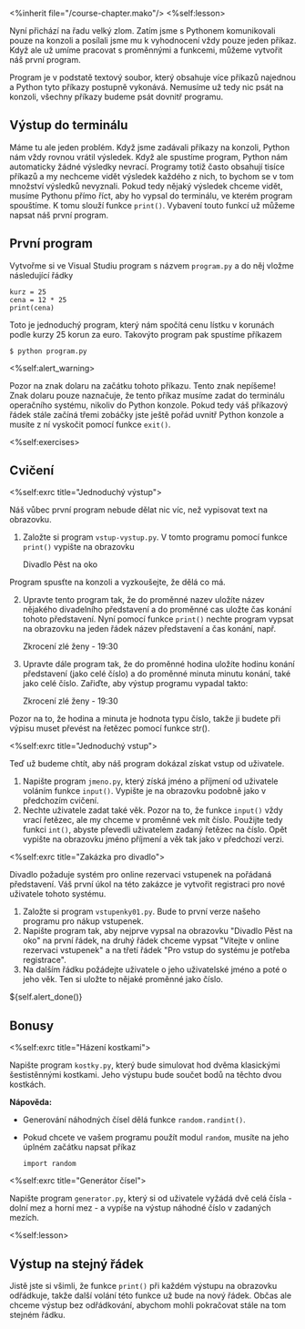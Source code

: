 <%inherit file="/course-chapter.mako"/> <%self:lesson>

Nyní přichází na řadu velký zlom. Zatím jsme s Pythonem komunikovali pouze na
konzoli a posílali jsme mu k vyhodnocení vždy pouze jeden příkaz. Když ale už
umíme pracovat s proměnnými a funkcemi, můžeme vytvořit náš první program.

Program je v podstatě textový soubor, který obsahuje více příkazů najednou a
Python tyto příkazy postupně vykonává. Nemusíme už tedy nic psát na konzoli,
všechny příkazy budeme psát dovnitř programu.

## Výstup do terminálu

Máme tu ale jeden problém. Když jsme zadávali příkazy na konzoli, Python nám
vždy rovnou vrátil výsledek. Když ale spustíme program, Python nám automaticky
žádné výsledky nevrací. Programy totiž často obsahují tisíce příkazů a my
nechceme vidět výsledek každého z nich, to bychom se v tom množství výsledků
nevyznali. Pokud tedy nějaký výsledek chceme vidět, musíme Pythonu přímo říct,
aby ho vypsal do terminálu, ve kterém program spouštíme. K tomu slouží funkce
`print()`. Vybavení touto funkcí už můžeme napsat náš první program.

## První program

Vytvořme si ve Visual Studiu program s názvem `program.py` a do něj vložme
následující řádky

    
    
    kurz = 25
    cena = 12 * 25
    print(cena)
    

Toto je jednoduchý program, který nám spočítá cenu lístku v korunách podle
kurzy 25 korun za euro. Takovýto program pak spustíme příkazem

    
    
    $ python program.py

<%self:alert_warning>

Pozor na znak dolaru na začátku tohoto příkazu. Tento znak nepíšeme! Znak
dolaru pouze naznačuje, že tento příkaz musíme zadat do terminálu operačního
systému, nikoliv do Python konzole. Pokud tedy váš příkazový řádek stále
začíná třemi zobáčky jste ještě pořád uvnitř Python konzole a musíte z ní
vyskočit pomocí funkce `exit()`.

<%self:exercises>

## Cvičení

<%self:exrc title="Jednoduchý výstup">

Náš vůbec první program nebude dělat nic víc, než vypisovat text na obrazovku.

  1. Založte si program `vstup-vystup.py`. V tomto programu pomocí funkce `print()` vypište na obrazovku
    
        Divadlo Pěst na oko

Program spusťte na konzoli a vyzkoušejte, že dělá co má.

  2. Upravte tento program tak, že do proměnné nazev uložíte název nějakého divadelního představení a do proměnné cas uložte čas konání tohoto představení. Nyní pomocí funkce `print()` nechte program vypsat na obrazovku na jeden řádek název představení a čas konání, např.
    
        Zkrocení zlé ženy - 19:30

  3. Upravte dále program tak, že do proměnné hodina uložíte hodinu konání představení (jako celé číslo) a do proměnné minuta minutu konání, také jako celé číslo. Zařiďte, aby výstup programu vypadal takto:
    
        Zkrocení zlé ženy - 19:30

Pozor na to, že hodina a minuta je hodnota typu číslo, takže ji budete při
výpisu muset převést na řetězec pomocí funkce str().

<%self:exrc title="Jednoduchý vstup">

Teď už budeme chtít, aby náš program dokázal získat vstup od uživatele.

  1. Napište program `jmeno.py`, který získá jméno a příjmení od uživatele voláním funkce `input()`. Vypište je na obrazovku podobně jako v předchozím cvičení.
  2. Nechte uživatele zadat také věk. Pozor na to, že funkce `input()` vždy vrací řetězec, ale my chceme v proměnné vek mít číslo. Použijte tedy funkci `int()`, abyste převedli uživatelem zadaný řetězec na číslo. Opět vypište na obrazovku jméno příjmení a věk tak jako v předchozí verzi.

<%self:exrc title="Zakázka pro divadlo">

Divadlo požaduje systém pro online rezervaci vstupenek na pořádaná
představení. Váš první úkol na této zakázce je vytvořit registraci pro nové
uživatele tohoto systému.

  1. Založte si program `vstupenky01.py`. Bude to první verze našeho programu pro nákup vstupenek.
  2. Napište program tak, aby nejprve vypsal na obrazovku "Divadlo Pěst na oko" na první řádek, na druhý řádek chceme vypsat "Vítejte v online rezervaci vstupenek" a na třetí řádek "Pro vstup do systému je potřeba registrace".
  3. Na dalším řádku požádejte uživatele o jeho uživatelské jméno a poté o jeho věk. Ten si uložte to nějaké proměnné jako číslo.

${self.alert_done()}

## Bonusy

<%self:exrc title="Házení kostkami">

Napište program `kostky.py`, který bude simulovat hod dvěma klasickými
šestistěnnými kostkami. Jeho výstupu bude součet bodů na těchto dvou kostkách.

**Nápověda:**

  * Generování náhodných čísel dělá funkce `random.randint()`.
  * Pokud chcete ve vašem programu použít modul `random`, musíte na jeho úplném začátku napsat příkaz 
    
        import random

<%self:exrc title="Generátor čísel">

Napište program `generator.py`, který si od uživatele vyžádá dvě celá čísla -
dolní mez a horní mez - a vypíše na výstup náhodné číslo v zadaných mezích.

<%self:lesson>

## Výstup na stejný řádek

Jistě jste si všimli, že funkce `print()` při každém výstupu na obrazovku
odřádkuje, takže další volání této funkce už bude na nový řádek. Občas ale
chceme výstup bez odřádkování, abychom mohli pokračovat stále na tom stejném
řádku.

